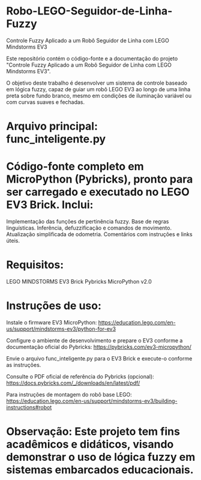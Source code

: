 # Robo-LEGO-Seguidor-de-Linha-Fuzzy
Controle Fuzzy Aplicado a um Robô Seguidor de Linha com LEGO Mindstorms EV3

Este repositório contém o código-fonte e a documentação do projeto "Controle Fuzzy Aplicado a um Robô Seguidor de Linha com LEGO Mindstorms EV3".

O objetivo deste trabalho é desenvolver um sistema de controle baseado em lógica fuzzy, capaz de guiar um robô LEGO EV3 ao longo de uma linha preta sobre fundo branco, mesmo em condições de iluminação variável ou com curvas suaves e fechadas.

# Arquivo principal: func_inteligente.py

# Código-fonte completo em MicroPython (Pybricks), pronto para ser carregado e executado no LEGO EV3 Brick. Inclui:
  Implementação das funções de pertinência fuzzy.
  Base de regras linguísticas.
  Inferência, defuzzificação e comandos de movimento.
  Atualização simplificada de odometria.
  Comentários com instruções e links úteis.

# Requisitos:
  LEGO MINDSTORMS EV3 Brick
  Pybricks MicroPython v2.0

# Instruções de uso:
  Instale o firmware EV3 MicroPython:
  https://education.lego.com/en-us/support/mindstorms-ev3/python-for-ev3
  
  Configure o ambiente de desenvolvimento e prepare o EV3 conforme a documentação oficial do Pybricks:
  https://pybricks.com/ev3-micropython/

  Envie o arquivo func_inteligente.py para o EV3 Brick e execute-o conforme as instruções.

  Consulte o PDF oficial de referência do Pybricks (opcional):
  https://docs.pybricks.com/_/downloads/en/latest/pdf/

  Para instruções de montagem do robô base LEGO:
  https://education.lego.com/en-us/support/mindstorms-ev3/building-instructions#robot

# Observação: Este projeto tem fins acadêmicos e didáticos, visando demonstrar o uso de lógica fuzzy em sistemas embarcados educacionais.
